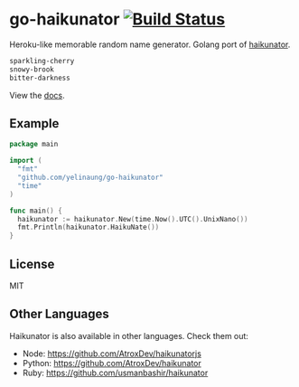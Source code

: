 go-haikunator [![Build Status](https://travis-ci.org/yelinaung/go-haikunator.svg?branch=master)](https://travis-ci.org/yelinaung/go-haikunator)
=============

Heroku-like memorable random name generator. Golang port of [haikunator](https://github.com/usmanbashir/haikunator).

```bash
sparkling-cherry
snowy-brook
bitter-darkness
```

View the [docs](https://godoc.org/github.com/yelinaung/go-haikunator). 

Example
-------
```go
package main

import (
  "fmt"
  "github.com/yelinaung/go-haikunator"
  "time"
)

func main() {
  haikunator := haikunator.New(time.Now().UTC().UnixNano())
  fmt.Println(haikunator.HaikuNate())
}

```

License
-------
MIT

Other Languages
-------
Haikunator is also available in other languages. Check them out:
- Node: https://github.com/AtroxDev/haikunatorjs
- Python: https://github.com/AtroxDev/haikunator
- Ruby: https://github.com/usmanbashir/haikunator
